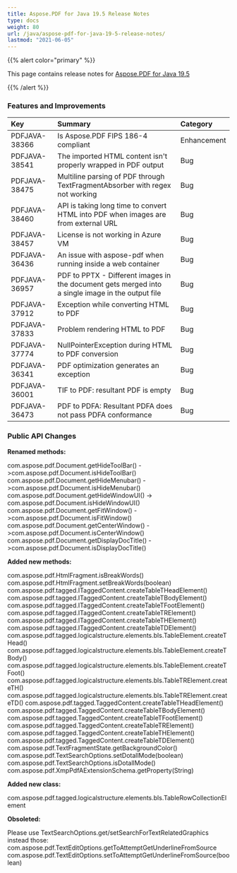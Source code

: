 ```yaml
---
title: Aspose.PDF for Java 19.5 Release Notes
type: docs
weight: 80
url: /java/aspose-pdf-for-java-19-5-release-notes/
lastmod: "2021-06-05"
---
```


{{% alert color="primary" %}}

This page contains release notes for [Aspose.PDF for Java 19.5](https://repository.aspose.com/repo/com/aspose/aspose-pdf/19.5/)

{{% /alert %}}
### **Features and Improvements**

|**Key**|**Summary**|**Category**|
| :- | :- | :- |
|PDFJAVA-38366|Is Aspose.PDF FIPS 186-4 compliant|Enhancement|
|PDFJAVA-38541|The imported HTML content isn't properly wrapped in PDF output|Bug|
|PDFJAVA-38475|Multiline parsing of PDF through TextFragmentAbsorber with regex not working|Bug|
|PDFJAVA-38460|API is taking long time to convert HTML into PDF when images are from external URL|Bug|
|PDFJAVA-38457|License is not working in Azure VM|Bug|
|PDFJAVA-36436|An issue with aspose-pdf when running inside a web container|Bug|
|PDFJAVA-36957|PDF to PPTX - Different images in the document gets merged into<br> a single image in the output file|Bug|
|PDFJAVA-37912|Exception while converting HTML to PDF|Bug|
|PDFJAVA-37833|Problem rendering HTML to PDF|Bug|
|PDFJAVA-37774|NullPointerException during HTML to PDF conversion|Bug|
|PDFJAVA-36341|PDF optimization generates an exception|Bug|
|PDFJAVA-36001|TIF to PDF: resultant PDF is empty|Bug|
|PDFJAVA-36473|PDF to PDFA: Resultant PDFA does not pass PDFA conformance|Bug|
### **Public API Changes**
**Renamed methods:** 

com.aspose.pdf.Document.getHideToolBar() ->com.aspose.pdf.Document.isHideToolBar()  
com.aspose.pdf.Document.getHideMenubar() ->com.aspose.pdf.Document.isHideMenubar()  
com.aspose.pdf.Document.getHideWindowUI() ->  com.aspose.pdf.Document.isHideWindowUI()  
com.aspose.pdf.Document.getFitWindow() ->com.aspose.pdf.Document.isFitWindow()
com.aspose.pdf.Document.getCenterWindow() ->com.aspose.pdf.Document.isCenterWindow()
com.aspose.pdf.Document.getDisplayDocTitle() ->com.aspose.pdf.Document.isDisplayDocTitle()

**Added new methods:** 

com.aspose.pdf.HtmlFragment.isBreakWords()  
com.aspose.pdf.HtmlFragment.setBreakWords(boolean)
com.aspose.pdf.tagged.ITaggedContent.createTableTHeadElement()
com.aspose.pdf.tagged.ITaggedContent.createTableTBodyElement()
com.aspose.pdf.tagged.ITaggedContent.createTableTFootElement()
com.aspose.pdf.tagged.ITaggedContent.createTableTRElement()
com.aspose.pdf.tagged.ITaggedContent.createTableTHElement()
com.aspose.pdf.tagged.ITaggedContent.createTableTDElement()
com.aspose.pdf.tagged.logicalstructure.elements.bls.TableElement.createTHead()
com.aspose.pdf.tagged.logicalstructure.elements.bls.TableElement.createTBody()
com.aspose.pdf.tagged.logicalstructure.elements.bls.TableElement.createTFoot()
com.aspose.pdf.tagged.logicalstructure.elements.bls.TableTRElement.createTH()
com.aspose.pdf.tagged.logicalstructure.elements.bls.TableTRElement.createTD()
com.aspose.pdf.tagged.TaggedContent.createTableTHeadElement()
com.aspose.pdf.tagged.TaggedContent.createTableTBodyElement()
com.aspose.pdf.tagged.TaggedContent.createTableTFootElement()
com.aspose.pdf.tagged.TaggedContent.createTableTRElement()
com.aspose.pdf.tagged.TaggedContent.createTableTHElement()
com.aspose.pdf.tagged.TaggedContent.createTableTDElement()
com.aspose.pdf.TextFragmentState.getBackgroundColor()
com.aspose.pdf.TextSearchOptions.setDotallMode(boolean)
com.aspose.pdf.TextSearchOptions.isDotallMode()
com.aspose.pdf.XmpPdfAExtensionSchema.getProperty(String)

**Added new class:**

com.aspose.pdf.tagged.logicalstructure.elements.bls.TableRowCollectionElement

**Obsoleted:**

Please use TextSearchOptions.get/setSearchForTextRelatedGraphics instead those:
com.aspose.pdf.TextEditOptions.getToAttemptGetUnderlineFromSource
com.aspose.pdf.TextEditOptions.setToAttemptGetUnderlineFromSource(boolean)
